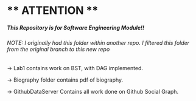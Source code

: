 #                     ** ATTENTION **

##### This Repository is for Software Engineering Module!!


###### NOTE: I originally had this folder within another repo. I filtered this folder from the original branch to this new repo

->  Lab1 contains work on BST, with DAG implemented.

->  Biography folder contains pdf of biography.

->  GithubDataServer Contains all work done on Github Social Graph.
